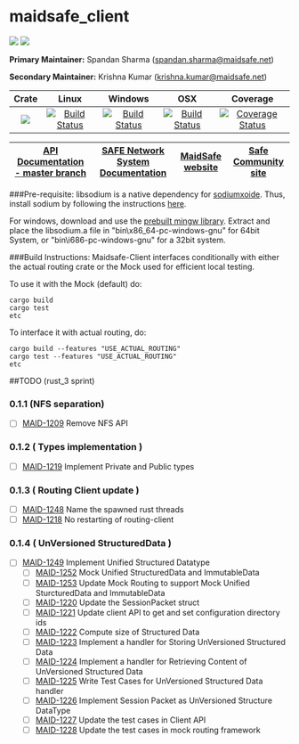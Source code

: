# maidsafe_client

[![](https://img.shields.io/badge/Project%20SAFE-Approved-green.svg)](http://maidsafe.net/applications) [![](https://img.shields.io/badge/License-GPL3-green.svg)](https://github.com/maidsafe/crust/blob/master/COPYING)


**Primary Maintainer:**     Spandan Sharma (spandan.sharma@maidsafe.net)

**Secondary Maintainer:**   Krishna Kumar (krishna.kumar@maidsafe.net)

|Crate|Linux|Windows|OSX|Coverage|
|:------:|:-------:|:-------:|:-------:|:-------:|
|[![](http://meritbadge.herokuapp.com/maidsafe_client)](https://crates.io/crates/maidsafe_client)|[![Build Status](https://travis-ci.org/maidsafe/maidsafe_client.svg?branch=master)](https://travis-ci.org/maidsafe/maidsafe_client)|[![Build Status](http://ci.maidsafe.net:8080/buildStatus/icon?job=maidsafe_client_win64_status_badge)](http://ci.maidsafe.net:8080/job/maidsafe_client_win64_status_badge/)|[![Build Status](http://ci.maidsafe.net:8080/buildStatus/icon?job=maidsafe_client_osx_status_badge)](http://ci.maidsafe.net:8080/job/maidsafe_client_osx_status_badge/)|[![Coverage Status](https://coveralls.io/repos/maidsafe/maidsafe_client/badge.svg?branch=master)](https://coveralls.io/r/maidsafe/maidsafe_client?branch=master)|

| [API Documentation - master branch](http://maidsafe.net/maidsafe_client/master) | [SAFE Network System Documentation](http://systemdocs.maidsafe.net) | [MaidSafe website](http://maidsafe.net) | [Safe Community site](https://forum.safenetwork.io) |
|:------:|:-------:|:-------:|:-------:|

###Pre-requisite:
libsodium is a native dependency for [sodiumxoide](https://github.com/dnaq/sodiumoxide). Thus, install sodium by following the instructions [here](http://doc.libsodium.org/installation/index.html).

For windows, download and use the [prebuilt mingw library](https://download.libsodium.org/libsodium/releases/libsodium-1.0.2-mingw.tar.gz).
Extract and place the libsodium.a file in "bin\x86_64-pc-windows-gnu" for 64bit System, or "bin\i686-pc-windows-gnu" for a 32bit system.

###Build Instructions:
Maidsafe-Client interfaces conditionally with either the actual routing crate or the Mock used for efficient local testing.

To use it with the Mock (default) do:
```
cargo build
cargo test
etc
```

To interface it with actual routing, do:
```
cargo build --features "USE_ACTUAL_ROUTING"
cargo test --features "USE_ACTUAL_ROUTING"
etc
```

##TODO (rust_3 sprint)
### 0.1.1 (NFS separation)
- [ ] [MAID-1209](https://maidsafe.atlassian.net/browse/MAID-1209) Remove NFS API

### 0.1.2 ( Types implementation )
- [ ] [MAID-1219](https://maidsafe.atlassian.net/browse/MAID-1219) Implement Private and Public types

### 0.1.3 ( Routing Client update )
- [ ] [MAID-1248](https://maidsafe.atlassian.net/browse/MAID-1248) Name the spawned rust threads
- [ ] [MAID-1218](https://maidsafe.atlassian.net/browse/MAID-1218) No restarting of routing-client

### 0.1.4 ( UnVersioned StructuredData )
- [ ] [MAID-1249](https://maidsafe.atlassian.net/browse/MAID-1249) Implement Unified Structured Datatype
    - [ ] [MAID-1252](https://maidsafe.atlassian.net/browse/MAID-1252) Mock Unified StructuredData and ImmutableData
    - [ ] [MAID-1253](https://maidsafe.atlassian.net/browse/MAID-1253) Update Mock Routing to support Mock Unified SturcturedData and ImmutableData
    - [ ] [MAID-1220](https://maidsafe.atlassian.net/browse/MAID-1220) Update the SessionPacket struct
    - [ ] [MAID-1221](https://maidsafe.atlassian.net/browse/MAID-1221) Update client API to get and set configuration directory ids
    - [ ] [MAID-1222](https://maidsafe.atlassian.net/browse/MAID-1222) Compute size of Structured Data
    - [ ] [MAID-1223](https://maidsafe.atlassian.net/browse/MAID-1223) Implement a handler for Storing UnVersioned Structured Data
    - [ ] [MAID-1224](https://maidsafe.atlassian.net/browse/MAID-1224) Implement a handler for Retrieving Content of UnVersioned Structured Data
    - [ ] [MAID-1225](https://maidsafe.atlassian.net/browse/MAID-1225) Write Test Cases for UnVersioned Structured Data handler
    - [ ] [MAID-1226](https://maidsafe.atlassian.net/browse/MAID-1226) Implement Session Packet as UnVersioned Structure DataType
    - [ ] [MAID-1227](https://maidsafe.atlassian.net/browse/MAID-1227) Update the test cases in Client API
    - [ ] [MAID-1228](https://maidsafe.atlassian.net/browse/MAID-1228) Update the test cases in mock routing framework
